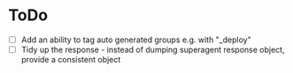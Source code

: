 # ToDo

-   [ ] Add an ability to tag auto generated groups e.g. with "\_deploy"
-   [ ] Tidy up the response - instead of dumping superagent response object, provide a consistent object
